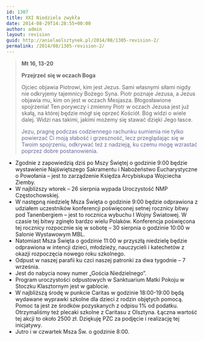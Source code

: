 ```yaml
---
id: 1307
title: XXI Niedziela zwykła
date: 2014-08-29T14:28:55+00:00
author: admin
layout: revision
guid: http://anielaolsztynek.pl/2014/08/1305-revision-2/
permalink: /2014/08/1305-revision-2/
---
```

> **Mt 16, 13-20**
> 
> **Przejrzeć się w oczach Boga**
> 
> Ojciec objawia Piotrowi, kim jest Jezus. Sami własnymi siłami nigdy nie odkryjemy tajemnicy Bożego Syna. Piotr poznaje Jezusa, a Jezus objawia mu, kim on jest w oczach Mesjasza. Błogosławione spojrzenia! Ten porywczy i zmienny Piotr w oczach Jezusa jest już skałą, na której będzie mógł się oprzeć Kościół. Bóg widzi o wiele dalej. Widzi nas takimi, jakimi możemy się stawać dzięki Jego łasce.
> 
> <span style="color: #666699;">Jezu, pragnę podczas codziennego rachunku sumienia nie tylko powierzać Ci moją słabość i grzeszność, lecz przeglądając się w Twoim spojrzeniu, odkrywać też z nadzieją, ku czemu mogę wzrastać poprzez dobre postanowienia.</span>

  * Zgodnie z zapowiedzią dziś po Mszy Świętej o godzinie 9:00 będzie wystawienie Najświętszego Sakramentu i Nabożeństwo Eucharystyczne o Powołania &#8211; jest to zarządzenie Księdza Arcybiskupa Wojciecha Ziemby.
  * W najbliższy wtorek &#8211; 26 sierpnia wypada Uroczystość NMP Częstochowskiej.
  * W następną niedzielę Msza Święta o godzinie 9:00 będzie odprawiona z udziałem uczestników konferencji poświęconej setnej rocznicy bitwy pod Tanenbergiem &#8211; jest to rocznica wybuchu I Wojny Światowej. W czasie tej bitwy zginęło bardzo wielu Polaków. Konferencja poświęcona tej rocznicy rozpocznie się w sobotę &#8211; 30 sierpnia o godzinie 10:00 w Salonie Wystawowym MBL.
  * Natomiast Msza Święta o godzinie 11:00 w przyszłą niedzielę będzie odprawiona w intencji dzieci, młodzieży, nauczycieli i katechetów z okazji rozpoczęcia nowego roku szkolnego.
  * Odpust w naszej parafii ku czci naszej patronki za dwa tygodnie &#8211; 7 września.
  * Jest do nabycia nowy numer &#8222;Gościa Niedzielnego&#8221;.
  * Program uroczystości odpustowych w Sanktuarium Matki Pokoju w Stoczku Klasztornym jest w gablocie.
  * W najbliższą środę w punkcie Caritas w godzinie 18:00-19:00 będą wydawane wyprawki szkolne dla dzieci z rodzin objętych pomocą. Pomoc ta jest ze środków pozyskanych z odpisu 1% od podatku. Otrzymaliśmy też plecaki szkolne z Caritasu z Olsztyna. Łączna wartość tej akcji to około 2500 zł. Dziękuję PZC za podjęcie i realizację tej inicjatywy.
  * Jutro i w czwartek Msza Św. o godzinie 8:00.